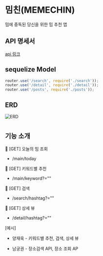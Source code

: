 

# 밈친(MEMECHIN) 
밈에 중독된 당신을 위한 밈 추천 앱

## API 명세서

[api 링크](https://github.com/ON-SOPT-SERVER/ON-SOPT-SERVER-SEMINAR/wiki)

## sequelize Model

```javascript
router.use('/search', require('./search'));
router.use('/detail', require('./detail'));
router.use('/posts', require('./posts'));
```


## ERD

![ERD](https://github.com/ON-SOPT-SERVER/ON-SOPT-SERVER-SEMINAR/blob/master/5th-seminar/public/images/ERD.png)

#

## 기능 소개


🚗 [GET] 오늘의 밈 조회
- /main/today

🚗 [GET] 키워드별 추천
- /main/keyword?=""

🚗 [GET] 검색
- /search/hashtag?=""

🚗 [GET] 상세 뷰
- /detail/hashtag?=""


[예시]
 
- 양재욱 - 키워드별 추천, 검색, 상세 뷰

- 남궁권 - 장소검색 API, 장소 조회 AP
